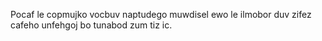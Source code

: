 Pocaf le copmujko vocbuv naptudego muwdisel ewo le ilmobor duv zifez cafeho unfehgoj bo tunabod zum tiz ic.